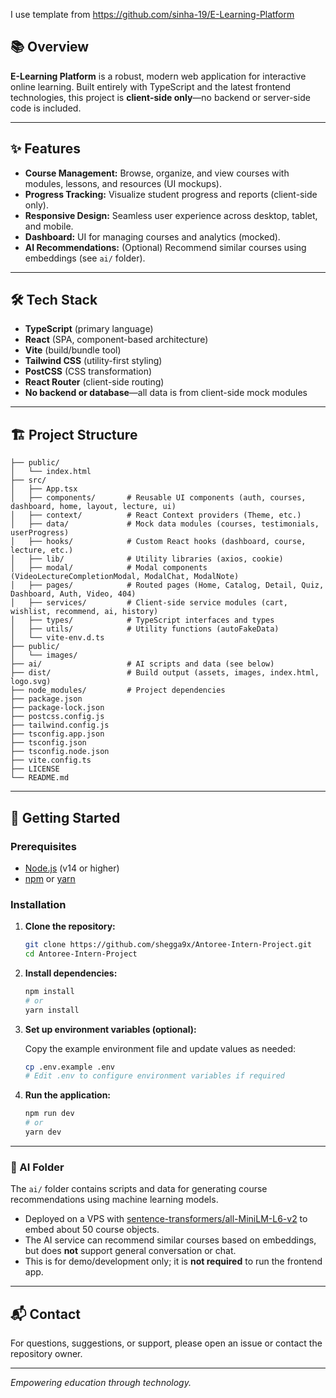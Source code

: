 I use template from https://github.com/sinha-19/E-Learning-Platform

## 📚 Overview

**E-Learning Platform** is a robust, modern web application for interactive online learning. Built entirely with TypeScript and the latest frontend technologies, this project is **client-side only**—no backend or server-side code is included.

---

## ✨ Features

- **Course Management:** Browse, organize, and view courses with modules, lessons, and resources (UI mockups).
- **Progress Tracking:** Visualize student progress and reports (client-side only).
- **Responsive Design:** Seamless user experience across desktop, tablet, and mobile.
- **Dashboard:** UI for managing courses and analytics (mocked).
- **AI Recommendations:** (Optional) Recommend similar courses using embeddings (see `ai/` folder).

---

## 🛠️ Tech Stack

- **TypeScript** (primary language)
- **React** (SPA, component-based architecture)
- **Vite** (build/bundle tool)
- **Tailwind CSS** (utility-first styling)
- **PostCSS** (CSS transformation)
- **React Router** (client-side routing)
- **No backend or database**—all data is from client-side mock modules

---

## 🏗️ Project Structure

```
├── public/
│   └── index.html
├── src/
│   ├── App.tsx
│   ├── components/       # Reusable UI components (auth, courses, dashboard, home, layout, lecture, ui)
│   ├── context/          # React Context providers (Theme, etc.)
│   ├── data/             # Mock data modules (courses, testimonials, userProgress)
│   ├── hooks/            # Custom React hooks (dashboard, course, lecture, etc.)
│   ├── lib/              # Utility libraries (axios, cookie)
│   ├── modal/            # Modal components (VideoLectureCompletionModal, ModalChat, ModalNote)
│   ├── pages/            # Routed pages (Home, Catalog, Detail, Quiz, Dashboard, Auth, Video, 404)
│   ├── services/         # Client-side service modules (cart, wishlist, recommend, ai, history)
│   ├── types/            # TypeScript interfaces and types
│   ├── utils/            # Utility functions (autoFakeData)
│   └── vite-env.d.ts
├── public/
│   └── images/
├── ai/                   # AI scripts and data (see below)
├── dist/                 # Build output (assets, images, index.html, logo.svg)
├── node_modules/         # Project dependencies
├── package.json
├── package-lock.json
├── postcss.config.js
├── tailwind.config.js
├── tsconfig.app.json
├── tsconfig.json
├── tsconfig.node.json
├── vite.config.ts
├── LICENSE
└── README.md
```

---

## 🚀 Getting Started

### Prerequisites

- [Node.js](https://nodejs.org/) (v14 or higher)
- [npm](https://www.npmjs.com/) or [yarn](https://yarnpkg.com/)

### Installation

1. **Clone the repository:**

   ```bash
   git clone https://github.com/shegga9x/Antoree-Intern-Project.git
   cd Antoree-Intern-Project
   ```

2. **Install dependencies:**

   ```bash
   npm install
   # or
   yarn install
   ```

3. **Set up environment variables (optional):**

   Copy the example environment file and update values as needed:

   ```bash
   cp .env.example .env
   # Edit .env to configure environment variables if required
   ```

4. **Run the application:**

   ```bash
   npm run dev
   # or
   yarn dev
   ```

---

### 🤖 AI Folder

The `ai/` folder contains scripts and data for generating course recommendations using machine learning models.

- Deployed on a VPS with [sentence-transformers/all-MiniLM-L6-v2](https://huggingface.co/sentence-transformers/all-MiniLM-L6-v2) to embed about 50 course objects.
- The AI service can recommend similar courses based on embeddings, but does **not** support general conversation or chat.
- This is for demo/development only; it is **not required** to run the frontend app.

---

## 📬 Contact

For questions, suggestions, or support, please open an issue or contact the repository owner.

---

_Empowering education through technology._